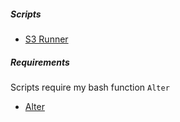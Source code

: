 ##### Scripts

 - [S3 Runner](https://github.com/ehime/aws-tagging-tools/blob/master/runners/s3-bucket.php)
 
 
##### Requirements

Scripts require my bash function `Alter`

 - [Alter](https://gist.github.com/ehime/11533e945c4e1eec3e13438592bb00f7)